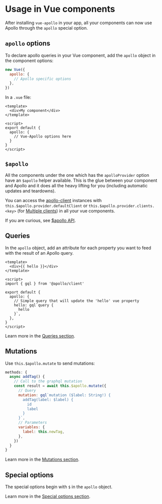 # Usage in Vue components

After installing `vue-apollo` in your app, all your components can now use Apollo through the `apollo` special option.

## `apollo` options

To declare apollo queries in your Vue component, add the `apollo` object in the component options:

```js
new Vue({
  apollo: {
    // Apollo specific options
  },
})
```

In a `.vue` file:

```vue
<template>
  <div>My component</div>
</template>

<script>
export default {
  apollo: {
    // Vue-Apollo options here
  }
}
</script>
```

## `$apollo`

All the components under the one which has the `apolloProvider` option have an `$apollo` helper available. This is the glue between your component and Apollo and it does all the heavy lifting for you (including automatic updates and teardowns).

You can access the [apollo-client](https://www.apollographql.com/docs/react/) instances with `this.$apollo.provider.defaultClient` or `this.$apollo.provider.clients.<key>` (for [Multiple clients](../multiple-clients.md)) in all your vue components.

If you are curious, see [$apollo API](../../api/dollar-apollo.md).

## Queries

In the `apollo` object, add an attribute for each property you want to feed with the result of an Apollo query.

```vue
<template>
  <div>{{ hello }}</div>
</template>

<script>
import { gql } from '@apollo/client'

export default {
  apollo: {
    // Simple query that will update the 'hello' vue property
    hello: gql`query {
      hello
    }`,
  },
}
</script>
```

Learn more in the [Queries section](./queries.md).

## Mutations

Use `this.$apollo.mutate` to send mutations:

```js
methods: {
  async addTag() {
    // Call to the graphql mutation
    const result = await this.$apollo.mutate({
      // Query
      mutation: gql`mutation ($label: String!) {
        addTag(label: $label) {
          id
          label
        }
      }`,
      // Parameters
      variables: {
        label: this.newTag,
      },
    })
  }
}
```

Learn more in the [Mutations section](./mutations.md).

## Special options

The special options begin with `$` in the `apollo` object.

Learn more in the [Special options section](./special-options.md).
